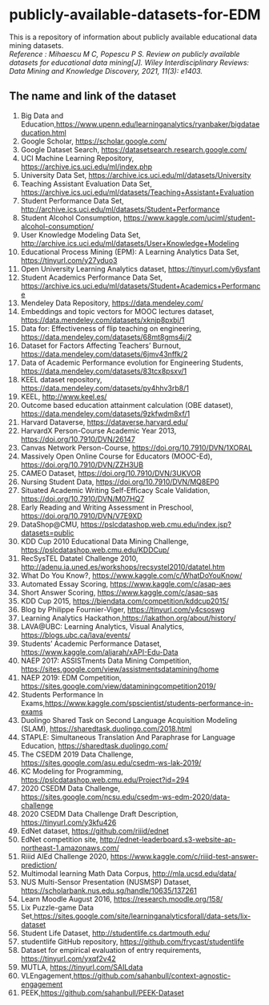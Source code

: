 # publicly-available-datasets-for-EDM
This is a repository of information about publicly available educational data mining datasets.<br>
_Reference : Mihaescu M C, Popescu P S. Review on publicly available datasets for educational data mining[J]. Wiley Interdisciplinary Reviews: Data Mining and Knowledge Discovery, 2021, 11(3): e1403._
 
## The name and link of the dataset
1. Big Data and Education,https://www.upenn.edu/learninganalytics/ryanbaker/bigdataeducation.html
2. Google Scholar, https://scholar.google.com/
3. Google Dataset Search, https://datasetsearch.research.google.com/
4. UCI Machine Learning Repository, https://archive.ics.uci.edu/ml/index.php
5. University Data Set, https://archive.ics.uci.edu/ml/datasets/University
6. Teaching Assistant Evaluation Data Set, https://archive.ics.uci.edu/ml/datasets/Teaching+Assistant+Evaluation
7. Student Performance Data Set, http://archive.ics.uci.edu/ml/datasets/Student+Performance
8. Student Alcohol Consumption, https://www.kaggle.com/uciml/student-alcohol-consumption/
9. User Knowledge Modeling Data Set, http://archive.ics.uci.edu/ml/datasets/User+Knowledge+Modeling
10. Educational Process Mining (EPM): A Learning Analytics Data Set, https://tinyurl.com/y27yduo3
11. Open University Learning Analytics dataset, https://tinyurl.com/y6ysfant
12. Student Academics Performance Data Set, https://archive.ics.uci.edu/ml/datasets/Student+Academics+Performance
13. Mendeley Data Repository, https://data.mendeley.com/
14. Embeddings and topic vectors for MOOC lectures dataset, https://data.mendeley.com/datasets/xknjp8pxbj/1
15. Data for: Effectiveness of flip teaching on engineering, https://data.mendeley.com/datasets/68mt8gms4j/2
16. Dataset for Factors Affecting Teachers’ Burnout, https://data.mendeley.com/datasets/6jmv43nffk/2
17. Data of Academic Performance evolution for Engineering Students, https://data.mendeley.com/datasets/83tcx8psxv/1
18. KEEL dataset repository, https://data.mendeley.com/datasets/py4hhv3rb8/1
19. KEEL, http://www.keel.es/
20. Outcome based education attainment calculation (OBE dataset), https://data.mendeley.com/datasets/9zkfwdm8xf/1
21. Harvard Dataverse, https://dataverse.harvard.edu/
22. HarvardX Person-Course Academic Year 2013, https://doi.org/10.7910/DVN/26147
23. Canvas Network Person-Course, https://doi.org/10.7910/DVN/1XORAL
24. Massively Open Online Course for Educators (MOOC-Ed), https://doi.org/10.7910/DVN/ZZH3UB
25. CAMEO Dataset, https://doi.org/10.7910/DVN/3UKVOR
26. Nursing Student Data, https://doi.org/10.7910/DVN/MQ8EP0
27. Situated Academic Writing Self-Efficacy Scale Validation, https://doi.org/10.7910/DVN/M07HQ7
28. Early Reading and Writing Assessment in Preschool, https://doi.org/10.7910/DVN/V7E9XD
29. DataShop@CMU, https://pslcdatashop.web.cmu.edu/index.jsp?datasets=public
30. KDD Cup 2010 Educational Data Mining Challenge, https://pslcdatashop.web.cmu.edu/KDDCup/
31. RecSysTEL Datatel Challenge 2010, http://adenu.ia.uned.es/workshops/recsystel2010/datatel.htm
32. What Do You Know?, https://www.kaggle.com/c/WhatDoYouKnow/   
33. Automated Essay Scoring, https://www.kaggle.com/c/asap-aes
34. Short Answer Scoring, https://www.kaggle.com/c/asap-sas
35. KDD Cup 2015, https://biendata.com/competition/kddcup2015/
36. Blog by Philippe Fournier-Viger, https://tinyurl.com/y4csoswg
37. Learning Analytics Hackathon,https://lakathon.org/about/history/
38. LAVA@UBC: Learning Analytics, Visual Analytics, https://blogs.ubc.ca/lava/events/
39. Students’ Academic Performance Dataset, https://www.kaggle.com/aljarah/xAPI-Edu-Data
40. NAEP 2017: ASSISTments Data Mining Competition, https://sites.google.com/view/assistmentsdatamining/home
41. NAEP 2019: EDM Competition, https://sites.google.com/view/dataminingcompetition2019/
42. Students Performance In Exams,https://www.kaggle.com/spscientist/students-performance-in-exams
43. Duolingo Shared Task on Second Language Acquisition Modeling (SLAM), https://sharedtask.duolingo.com/2018.html
44. STAPLE: Simultaneous Translation And Paraphrase for Language Education, https://sharedtask.duolingo.com/
45. The CSEDM 2019 Data Challenge, https://sites.google.com/asu.edu/csedm-ws-lak-2019/
46. KC Modeling for Programming, https://pslcdatashop.web.cmu.edu/Project?id=294
47. 2020 CSEDM Data Challenge, https://sites.google.com/ncsu.edu/csedm-ws-edm-2020/data-challenge
48. 2020 CSEDM Data Challenge Draft Description, https://tinyurl.com/y3kfu426
49. EdNet dataset, https://github.com/riiid/ednet
50. EdNet competition site, http://ednet-leaderboard.s3-website-ap-northeast-1.amazonaws.com/
51. Riiid AIEd Challenge 2020, https://www.kaggle.com/c/riiid-test-answer-prediction/
52. Multimodal learning Math Data Corpus, http://mla.ucsd.edu/data/
53. NUS Multi-Sensor Presentation (NUSMSP) Dataset, https://scholarbank.nus.edu.sg/handle/10635/137261
54. Learn Moodle August 2016, https://research.moodle.org/158/
55. Lix Puzzle-game Data Set,https://sites.google.com/site/learninganalyticsforall/data-sets/lix-dataset
56. Student Life Dataset, http://studentlife.cs.dartmouth.edu/
57. studentlife GitHub repository, https://github.com/frycast/studentlife
58. Dataset for empirical evaluation of entry requirements, https://tinyurl.com/yxqf2v42
59. MUTLA, https://tinyurl.com/SAILdata
60. VLEngagement,https://github.com/sahanbull/context-agnostic-engagement
61. PEEK,https://github.com/sahanbull/PEEK-Dataset
